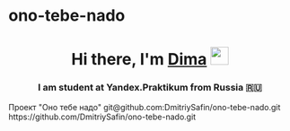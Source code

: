 # ono-tebe-nado
<h1 align="center">Hi there, I'm <a href="https://vk.com/id219126543" target="_blank">Dima</a> 
<img src="https://github.com/blackcater/blackcater/raw/main/images/Hi.gif" height="32"/></h1>
<h3 align="center">I am student at Yandex.Praktikum from Russia 🇷🇺</h3>
Проект "Оно тебе надо"
git@github.com:DmitriySafin/ono-tebe-nado.git
https://github.com/DmitriySafin/ono-tebe-nado.git
